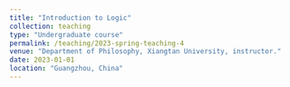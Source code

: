```yaml
---
title: "Introduction to Logic"
collection: teaching
type: "Undergraduate course"
permalink: /teaching/2023-spring-teaching-4
venue: "Department of Philosophy, Xiangtan University, instructor."
date: 2023-01-01
location: "Guangzhou, China"
---
```


<!--This is a description of a teaching experience. You can use markdown like any other post.-->

<!-- Heading 1
======

Heading 2
======

Heading 3
====== -->
